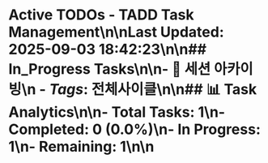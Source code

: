 # Active TODOs - TADD Task Management\n\n**Last Updated**: 2025-09-03 18:42:23\n\n## In_Progress Tasks\n\n- 🔄  세션 아카이빙\n  - *Tags*: 전체사이클\n\n## 📊 Task Analytics\n\n- **Total Tasks**: 1\n- **Completed**: 0 (0.0%)\n- **In Progress**: 1\n- **Remaining**: 1\n\n